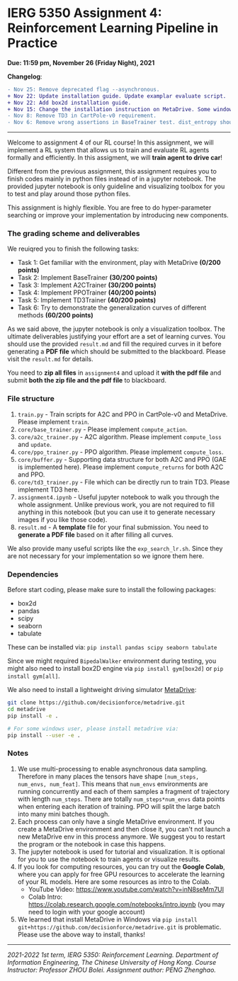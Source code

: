 # IERG 5350 Assignment 4: Reinforcement Learning Pipeline in Practice

**Due: 11:59 pm, November 26 (Friday Night), 2021**

**Changelog**:

```diff
- Nov 25: Remove deprecated flag --asynchronous.
+ Nov 22: Update installation guide. Update examplar evaluate script.
+ Nov 22: Add box2d installation guide.
+ Nov 15: Change the installation instruction on MetaDrive. Some windows user experience error if install via pip git+.
- Nov 8: Remove TD3 in CartPole-v0 requirement.
- Nov 6: Remove wrong assertions in BaseTrainer test. dist_entropy should be a tensor with single entry.
```

---


Welcome to assignment 4 of our RL course! In this assignment, we will implement a RL system that allows us to train and evaluate RL agents formally and efficiently. In this assigment, we will **train agent to drive car**!

Different from the previous assignment, this assignment requires you to finish codes mainly in python files instead of in a jupyter notebook. The provided jupyter notebook is only guideline and visualizing toolbox for you to test and play around those python files. 

This assignment is highly flexible. You are free to do hyper-parameter searching or improve your implementation by introducing new components.


### The grading scheme and deliverables

We reuiqred you to finish the following tasks:


* Task 1: Get familiar with the environment, play with MetaDrive **(0/200 points)**
* Task 2: Implement BaseTrainer **(30/200 points)**
* Task 3: Implement A2CTrainer **(30/200 points)**
* Task 4: Implement PPOTrainer **(40/200 points)**
* Task 5: Implement TD3Trainer **(40/200 points)**
* Task 6: Try to demonstrate the generalization curves of different methods **(60/200 points)**

As we said above, the jupyter notebook is only a visualization toolbox. The ultimate deliverables justifying your effort are a set of learning curves. You should use the provided `result.md` and fill the required curves in it before generating a **PDF file** which should be submitted to the blackboard. Please visit the `result.md` for details.

You need to **zip all files** in `assignment4` and upload it **with the pdf file**  and submit **both the zip file and the pdf file** to blackboard.



### File structure

1. `train.py` - Train scripts for A2C and PPO in CartPole-v0 and MetaDrive. Please implement `train`.
2. `core/base_trainer.py` - Please implement `compute_action`.
3. `core/a2c_trainer.py` - A2C algorithm. Please implement `compute_loss` and `update`.
4. `core/ppo_trainer.py` - PPO algorithm. Please implement `compute_loss`.
5. `core/buffer.py` - Supporting data structure for both A2C and PPO (GAE is implemented here). Please implement `compute_returns` for both A2C and PPO.
6. `core/td3_trainer.py` - File which can be directly run to train TD3. Please implement TD3 here.
7. `assignment4.ipynb` - Useful jupyter notebook to walk you through the whole assignment. Unlike previous work, you are not required to fill anything in this notebook (but you can use it to generate necessary images if you like those code). 
8. `result.md` - A **template** file for your final submission. You need to **generate a PDF file** based on it after filling all curves. 

We also provide many useful scripts like the `exp_search_lr.sh`. Since they are not necessary for your implementation so we ignore them here.



### Dependencies
Before start coding, please make sure to install the following packages:

* box2d
* pandas
* scipy
* seaborn
* tabulate

These can be installed via: `pip install pandas scipy seaborn tabulate`

Since we might required `BipedalWalker` environment during testing, you might also need to install box2D engine via `pip install gym[box2d]` or `pip install gym[all]`. 

We also need to install a lightweight driving simulator [MetaDrive](https://github.com/decisionforce/metadrive):
 
 
```bash
git clone https://github.com/decisionforce/metadrive.git
cd metadrive
pip install -e .

# For some windows user, please install metadrive via:
pip install --user -e .
```



### Notes

1. We use multi-processing to enable asynchronous data sampling. Therefore in many places the tensors have shape `[num_steps, num_envs, num_feat]`. This means that `num_envs` environments are running concurrently and each of them samples a fragment of trajectory with length `num_steps`. There are totally `num_steps*num_envs` data points when entering each iteration of training. PPO will split the large batch into many mini batches though.
2. Each process can only have a single MetaDrive environment. If you create a MetaDrive environment and then close it, you can't not launch a new MetaDrive env in this process anymore. We suggest you to restart the program or the notebook in case this happens.
3. The jupyter notebook is used for tutorial and visualization. It is optional for you to use the notebook to train agents or visualize results.
4. If you look for computing resources, you can try out the **Google Colab**, where you can apply for free GPU resources to accelerate the learning of your RL models. Here are some resources as intro to the Colab.
	- YouTube Video: https://www.youtube.com/watch?v=inN8seMm7UI
	- Colab Intro: https://colab.research.google.com/notebooks/intro.ipynb (you may need to login with your google account)
5. We learned that install MetaDrive in Windows via `pip install git+https://github.com/decisionforce/metadrive.git` is problematic. Please use the above way to install, thanks!








------

*2021-2022 1st term, IERG 5350: Reinforcement Learning. Department of Information Engineering, The Chinese University of Hong Kong. Course Instructor: Professor ZHOU Bolei. Assignment author: PENG Zhenghao.*

